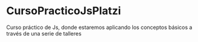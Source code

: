 # CursoPracticoJsPlatzi
Curso práctico de Js, donde estaremos aplicando los conceptos básicos a través de una serie de talleres
